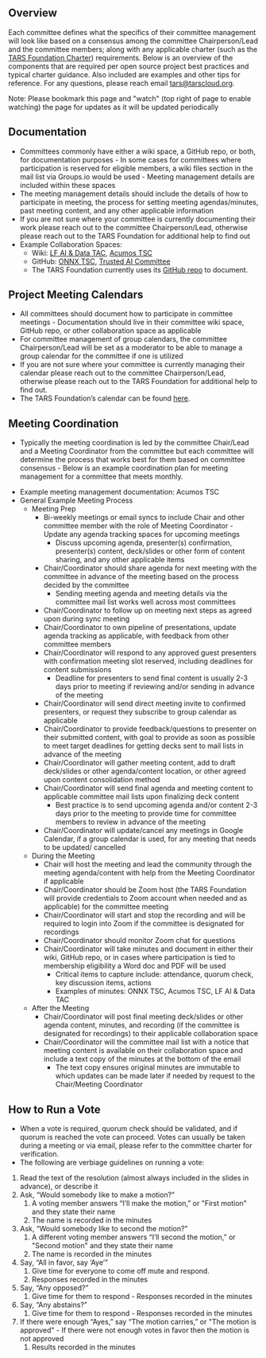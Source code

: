 ## Overview

Each committee defines what the specifics of their committee management will look like based on a consensus among the committee Chairperson/Lead and the committee members; along with any applicable charter (such as the [TARS Foundation Charter](https://tarscloud.org/static-file/charter/TARS_Foundation_Charter_202010.pdf)) requirements. Below is an overview of the components that are required per open source project best practices and typical charter guidance. Also included are examples and other tips for reference. For any questions, please reach email tars@tarscloud.org.

Note: Please bookmark this page and "watch" (top right of page to enable watching) the page for updates as it will be updated periodically

## Documentation
- Committees commonly have either a wiki space, a GitHub repo, or both, for documentation purposes - In some cases for committees where participation is reserved for eligible members, a wiki files section in the mail list via Groups.io would be used - Meeting management details are included within these spaces
- The meeting management details should include the details of how to participate in meeting, the process for setting meeting agendas/minutes, past meeting content, and any other applicable information
- If you are not sure where your committee is currently documenting their work please reach out to the committee Chairperson/Lead, otherwise please reach out to the TARS Foundation for additional help to find out
- Example Collaboration Spaces:
  + Wiki: [LF AI & Data TAC](https://wiki.lfaidata.foundation/pages/viewpage.action?pageId=7733341), [Acumos TSC](https://wiki.acumos.org/display/TSC)
  + GitHub: [ONNX TSC](https://github.com/onnx/steering-committee), [Trusted AI Committee](https://github.com/lfai/trusted-ai)
  + The TARS Foundation currently uses its [GitHub repo](https://github.com/TarsCloud/TarsFoundation) to document. 

## Project Meeting Calendars
- All committees should document how to participate in committee meetings - Documentation should live in their committee wiki space, GitHub repo, or other collaboration space as applicable
- For committee management of group calendars, the committee Chairperson/Lead will be set as a moderator to be able to manage a group calendar for the committee if one is utilized
- If you are not sure where your committee is currently managing their calendar please reach out to the committee Chairperson/Lead, otherwise please reach out to the TARS Foundation for additional help to find out.
- The TARS Foundation’s calendar can be found [here](https://calendar.google.com/calendar/u/4?cid=dGFyc2Nsb3VkQGdtYWlsLmNvbQ).

## Meeting Coordination
- Typically the meeting coordination is led by the committee Chair/Lead and a Meeting Coordinator from the committee but each committee will determine the process that works best for them based on committee consensus - Below is an example coordination plan for meeting management for a committee that meets monthly. 
+ Example meeting management documentation: Acumos TSC
+ General Example Meeting Process
    + Meeting Prep
      + Bi-weekly meetings or email syncs to include Chair and other committee member with the role of Meeting Coordinator - Update any agenda tracking spaces for upcoming meetings
        + Discuss upcoming agenda, presenter(s) confirmation, presenter(s) content, deck/slides or other form of content sharing, and any other applicable items
      + Chair/Coordinator should share agenda for next meeting with the committee in advance of the meeting based on the process decided by the committee
        + Sending meeting agenda and meeting details via the committee mail list works well across most committees
      + Chair/Coordinator to follow up on meeting next steps as agreed upon during sync meeting
      + Chair/Coordinator to own pipeline of presentations, update agenda tracking as applicable, with feedback from other committee members 
      + Chair/Coordinator will respond to any approved guest presenters with confirmation meeting slot reserved, including deadlines for content submissions
        + Deadline for presenters to send final content is usually 2-3 days prior to meeting if reviewing and/or sending in advance of the meeting 
      + Chair/Coordinator will send direct meeting invite to confirmed presenters, or request they subscribe to group calendar as applicable
      + Chair/Coordinator to provide feedback/questions to presenter on their submitted content, with goal to provide as soon as possible to meet target deadlines for getting decks sent to mail lists in advance of the meeting
      + Chair/Coordinator will gather meeting content, add to draft deck/slides or other agenda/content location, or other agreed upon content consolidation method
      + Chair/Coordinator will send final agenda and meeting content to applicable committee mail lists upon finalizing deck content
        + Best practice is to send upcoming agenda and/or content 2-3 days prior to the meeting to provide time for committee members to review in advance of the meeting
      + Chair/Coordinator will update/cancel any meetings in Google Calendar, if a group calendar is used, for any meeting that needs to be updated/ cancelled 
    + During the Meeting
      + Chair will host the meeting and lead the community through the meeting agenda/content with help from the Meeting Coordinator if applicable
      + Chair/Coordinator should be Zoom host (the TARS Foundation will provide credentials to Zoom account when needed and as applicable) for the committee meeting 
      + Chair/Coordinator will start and stop the recording and will be required to login into Zoom if the committee is designated for recordings
      + Chair/Coordinator should monitor Zoom chat for questions
      + Chair/Coordinator will take minutes and document in either their wiki, GitHub repo, or in cases where participation is tied to membership eligibility a Word doc and PDF will be used
        + Critical items to capture include: attendance, quorum check, key discussion items, actions
        + Examples of minutes: ONNX TSC, Acumos TSC, LF AI & Data TAC
  + After the Meeting
      + Chair/Coordinator will post final meeting deck/slides or other agenda content, minutes, and recording (if the committee is designated for recordings) to their applicable collaboration space
      + Chair/Coordinator will the committee mail list with a notice that meeting content is available on their collaboration space and include a text copy of the minutes at the bottom of the email
        + The text copy ensures original minutes are immutable to which updates can be made later if needed by request to the Chair/Meeting Coordinator

## How to Run a Vote
- When a vote is required, quorum check should be validated, and if quorum is reached the vote can proceed. Votes can usually be taken during a meeting or via email, please refer to the committee charter for verification. 
- The following are verbiage guidelines on running a vote:
1. Read the text of the resolution (almost always included in the slides in advance), or describe it
2. Ask, “Would somebody like to make a motion?"
    1. A voting member answers “I’ll make the motion,” or "First motion" and they state their name
    2. The name is recorded in the minutes
3. Ask, “Would somebody like to second the motion?”
    1. A different voting member answers “I’ll second the motion,” or "Second motion" and they state their name
    2. The name is recorded in the minutes
4. Say, “All in favor, say ‘Aye’”
    1. Give time for everyone to come off mute and respond.
    2. Responses recorded in the minutes
5. Say, “Any opposed?”
    1. Give time for them to respond - Responses recorded in the minutes
6. Say, “Any abstains?”
    1. Give time for them to respond - Responses recorded in the minutes
7. If there were enough “Ayes,” say “The motion carries,” or "The motion is approved" - If there were not enough votes in favor then the motion is not approved
    1. Results recorded in the minutes

